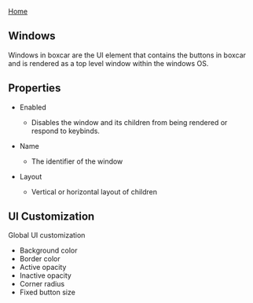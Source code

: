 [Home](home)

## Windows

Windows in boxcar are the UI element that contains the buttons in boxcar and is rendered as a top level window within the windows OS.

## Properties

- Enabled
	+ Disables the window and its children from being rendered or respond to keybinds.
	
- Name
	+ The identifier of the window
	
- Layout
	+ Vertical or horizontal layout of children


## UI Customization

Global UI customization

- Background color
- Border color
- Active opacity
- Inactive opacity
- Corner radius
- Fixed button size



